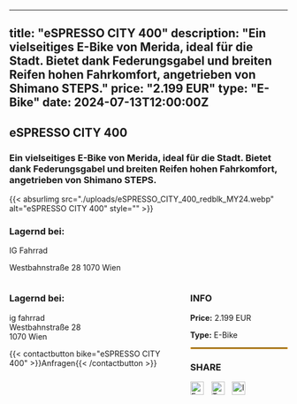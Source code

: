 
---
title: "eSPRESSO CITY 400"
description: "Ein vielseitiges E-Bike von Merida, ideal für die Stadt. Bietet dank Federungsgabel und breiten Reifen hohen Fahrkomfort, angetrieben von Shimano STEPS."
price: "2.199 EUR"
type: "E-Bike"
date: 2024-07-13T12:00:00Z
---

## eSPRESSO CITY 400

### Ein vielseitiges E-Bike von Merida, ideal für die Stadt. Bietet dank Federungsgabel und breiten Reifen hohen Fahrkomfort, angetrieben von Shimano STEPS.

{{< absurlimg src="./uploads/eSPRESSO_CITY_400_redblk_MY24.webp" alt="eSPRESSO CITY 400" style="" >}}


### Lagernd bei:
IG Fahrrad

Westbahnstraße 28
1070 Wien

<div style="display: flex; justify-content: space-between;">
    <div style="width: 60%;">
        <h3>Lagernd bei:</h3>
        <p>ig fahrrad<br>Westbahnstraße 28<br>1070 Wien</p>
        {{< contactbutton bike="eSPRESSO CITY 400" >}}Anfragen{{< /contactbutton >}}
    </div>
    <div style="width: 35%;">
        <h3>INFO</h3>
        <p><strong>Price:</strong> 2.199 EUR</p>
        <p><strong>Type:</strong> E-Bike</p>
        <hr style="border: 1px solid orange;">
        <h3>SHARE</h3>
        <a href="https://www.facebook.com/sharer/sharer.php?u={{< absurl >}}" target="_blank"><img src="./images/facebook.png" alt="Facebook" style="width: 24px; margin-right: 10px;"></a>
        <a href="https://twitter.com/intent/tweet?url={{< absurl >}}" target="_blank"><img src="./images/twitter.png" alt="Twitter" style="width: 24px; margin-right: 10px;"></a>
        <a href="https://www.instagram.com/?url={{< absurl >}}" target="_blank"><img src="./images/instagram.png" alt="Instagram" style="width: 24px; margin-right: 10px;"></a>
    </div>
</div>
